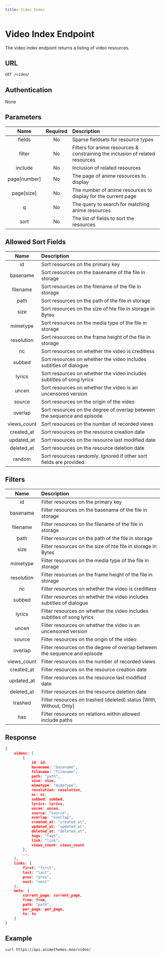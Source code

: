 ```yaml
---
title: Video Index
---
```


# Video Index Endpoint

The video index endpoint returns a listing of video resources.

## URL

```sh
GET /video/
```

## Authentication

None

## Parameters

| Name         | Required | Description                                                                   |
| :----------: | :------: | :---------------------------------------------------------------------------- |
| fields       | No       | Sparse fieldsets for resource types                                           |
| filter       | No       | Filters for anime resources & constraining the inclusion of related resources |
| include      | No       | Inclusion of related resources                                                |
| page[number] | No       | The page of anime resources to display                                        |
| page[size]   | No       | The number of anime resources to display for the current page                 |
| q            | No       | The query to search for matching anime resources                              |
| sort         | No       | The list of fields to sort the resources                                      |

## Allowed Sort Fields

|    Name     | Description                                                              |
| :---------: | :----------------------------------------------------------------------- |
| id          | Sort resources on the primary key                                        |
| basename    | Sort resources on the basename of the file in storage                    |
| filename    | Sort resources on the filename of the file in storage                    |
| path        | Sort resources on the path of the file in storage                        |
| size        | Sort resources on the size of hte file in storage in Bytes               |
| mimetype    | Sort resources on the media type of the file in storage                  |
| resolution  | Sort resources on the frame height of the file in storage                |
| nc          | Sort resources on whether the video is creditless                        |
| subbed      | Sort resources on whether the video includes subtitles of dialogue       |
| lyrics      | Sort resources on whether the video includes subtitles of song lyrics    |
| uncen       | Sort resources on whether the video is an uncensored version             |
| source      | Sort resources on the origin of the video                                |
| overlap     | Sort resources on the degree of overlap between the sequence and episode |
| views_count | Sort resources on the number of recorded views                           |
| created_at  | Sort resources on the resource creation date                             |
| updated_at  | Sort resources on the resource last modified date                        |
| deleted_at  | Sort resources on the resource deletion date                             |
| random      | Sort resources randomly. Ignored if other sort fields are provided.      |

## Filters

|    Name     | Description                                                                |
| :---------: | :------------------------------------------------------------------------- |
| id          | Filter resources on the primary key                                        |
| basename    | Filter resources on the basename of the file in storage                    |
| filename    | Filter resources on the filename of the file in storage                    |
| path        | Filter resources on the path of the file in storage                        |
| size        | Filter resources on the size of hte file in storage in Bytes               |
| mimetype    | Filter resources on the media type of the file in storage                  |
| resolution  | Filter resources on the frame height of the file in storage                |
| nc          | Filter resources on whether the video is creditless                        |
| subbed      | Filter resources on whether the video includes subtitles of dialogue       |
| lyrics      | Filter resources on whether the video includes subtitles of song lyrics    |
| uncen       | Filter resources on whether the video is an uncensored version             |
| source      | Filter resources on the origin of the video                                |
| overlap     | Filter resources on the degree of overlap between the sequence and episode |
| views_count | Filter resources on the number of recorded views                           |
| created_at  | Filter resources on the resource creation date                             |
| updated_at  | Filter resources on the resource last modified date                        |
| deleted_at  | Filter resources on the resource deletion date                             |
| trashed     | Filter resources on trashed (deleted) status [With, Without, Only]         |
| has         | Filter resources on relations within allowed include paths                 |

## Response

```json
{
    videos: [
        {
            id: id,
            basename: "basename",
            filename: "filename",
            path: "path",
            size: size,
            mimetype: "mimetype",
            resolution: resolution,
            nc: nc,
            subbed: subbed,
            lyrics: lyrics,
            uncen: uncen,
            source: "source",
            overlap: "overlap",
            created_at: "created_at",
            updated_at: "updated_at",
            deleted_at: "deleted_at",
            tags: "tags",
            link: "link",
            views_count: views_count
        },
        ...
    ],
    links: {
        first: "first",
        last: "last",
        prev: "prev",
        next: "next"
    },
    meta: {
        current_page: current_page,
        from: from,
        path: "path",
        per_page: per_page,
        to: to
    }
}
```

## Example

```bash
curl https://api.animethemes.moe/video/
```
